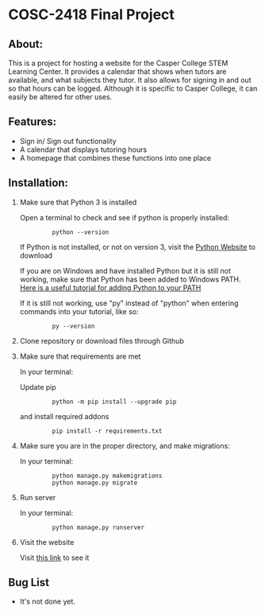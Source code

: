 # COSC-2418 Final Project

## About:

This is a project for hosting a website for the Casper College STEM Learning Center. It provides a calendar that shows when tutors are available, and what subjects they tutor. It also allows for signing in and out so that hours can be logged. Although it is specific to Casper College, it can easily be altered for other uses.

## Features:

- Sign in/ Sign out functionality
- A calendar that displays tutoring hours
- A homepage that combines these functions into one place

## Installation:

1. Make sure that Python 3 is installed

    Open a terminal to check and see if python is properly installed:

                python --version

    If Python is not installed, or not on version 3, visit the [Python Website](https://www.python.org/downloads/) to download

    If you are on Windows and have installed Python but it is still not working, make sure that Python has been added to Windows PATH.
    [Here is a useful tutorial for adding Python to your PATH](https://www.geeksforgeeks.org/how-to-add-python-to-windows-path/)

    If it is still not working, use "py" instead of "python" when entering commands into your tutorial, like so:

                py --version

2. Clone repository or download files through Github

3. Make sure that requirements are met

    In your terminal:

    Update pip

                python -m pip install --upgrade pip

    and install required addons
    
                pip install -r requirements.txt

4. Make sure you are in the proper directory, and make migrations:

    In your terminal:

                python manage.py makemigrations
                python manage.py migrate

5. Run server

    In your terminal:

                python manage.py runserver

6. Visit the website

    Visit [this link](http://127.0.0.1:8000/) to see it

## Bug List

- It's not done yet.